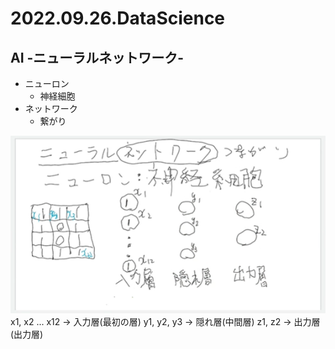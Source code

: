 # 2022.09.26.DataScience
## AI -ニューラルネットワーク-
- ニューロン
  - 神経細胞
- ネットワーク
  - 繋がり

![](2022-09-26-09-15-53.png)
x1, x2 ... x12 -> 入力層(最初の層)
y1, y2, y3 -> 隠れ層(中間層)
z1, z2 -> 出力層(出力層)

